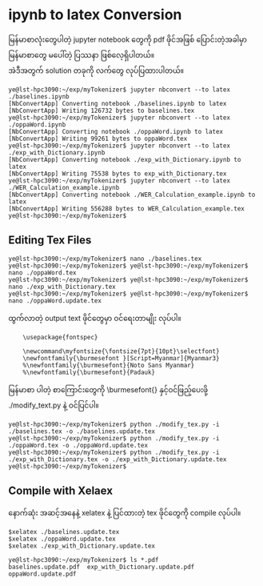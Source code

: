 # ipynb to latex Conversion  

မြန်မာစာလုံးတွေပါတဲ့ jupyter notebook တွေကို pdf ဖိုင်အဖြစ် ပြောင်းတဲ့အခါမှာ မြန်မာစာတွေ မပေါ်တဲ့ ပြဿနာ ဖြစ်လေ့ရှိပါတယ်။  
အဲဒီအတွက် solution တခုကို လက်တွေ လုပ်ပြထားပါတယ်။  

```
ye@lst-hpc3090:~/exp/myTokenizer$ jupyter nbconvert --to latex ./baselines.ipynb
[NbConvertApp] Converting notebook ./baselines.ipynb to latex
[NbConvertApp] Writing 126732 bytes to baselines.tex
ye@lst-hpc3090:~/exp/myTokenizer$ jupyter nbconvert --to latex ./oppaWord.ipynb
[NbConvertApp] Converting notebook ./oppaWord.ipynb to latex
[NbConvertApp] Writing 99261 bytes to oppaWord.tex
ye@lst-hpc3090:~/exp/myTokenizer$ jupyter nbconvert --to latex ./exp_with_Dictionary.ipynb
[NbConvertApp] Converting notebook ./exp_with_Dictionary.ipynb to latex
[NbConvertApp] Writing 75538 bytes to exp_with_Dictionary.tex
ye@lst-hpc3090:~/exp/myTokenizer$ jupyter nbconvert --to latex ./WER_Calculation_example.ipynb
[NbConvertApp] Converting notebook ./WER_Calculation_example.ipynb to latex
[NbConvertApp] Writing 556288 bytes to WER_Calculation_example.tex
ye@lst-hpc3090:~/exp/myTokenizer$
```

## Editing Tex Files

```
ye@lst-hpc3090:~/exp/myTokenizer$ nano ./baselines.tex
ye@lst-hpc3090:~/exp/myTokenizer$ ye@lst-hpc3090:~/exp/myTokenizer$ nano ./oppaWord.tex
ye@lst-hpc3090:~/exp/myTokenizer$ ye@lst-hpc3090:~/exp/myTokenizer$ nano ./exp_with_Dictionary.tex
ye@lst-hpc3090:~/exp/myTokenizer$ ye@lst-hpc3090:~/exp/myTokenizer$ nano ./oppaWord.update.tex
```

ထွက်လာတဲ့ output text ဖိုင်တွေမှာ ဝင်ရေးတာမျိုး လုပ်ပါ။    

```
    \usepackage{fontspec}

    \newcommand\myfontsize{\fontsize{7pt}{10pt}\selectfont}
    \newfontfamily{\burmesefont }[Script=Myanmar]{Myanmar3}
    %\newfontfamily{\burmesefont}{Noto Sans Myanmar}
    %\newfontfamily{\burmesefont}{Padauk}
```

မြန်မာစာ ပါတဲ့ စာကြောင်းတွေကို \burmesefont{} နှင့်ဝင်ဖြည့်ပေးဖို့ ./modify_text.py နဲ့ ဝင်ပြင်ပါ။  

```
ye@lst-hpc3090:~/exp/myTokenizer$ python ./modify_tex.py -i ./baselines.tex -o ./baselines.update.tex
ye@lst-hpc3090:~/exp/myTokenizer$ python ./modify_tex.py -i ./oppaWord.tex -o ./oppaWord.update.tex
ye@lst-hpc3090:~/exp/myTokenizer$ python ./modify_tex.py -i ./exp_with_Dictionary.tex -o ./exp_with_Dictionary.update.tex
ye@lst-hpc3090:~/exp/myTokenizer$
```

## Compile with Xelaex  

နောက်ဆုံး အဆင့်အနေနဲ့ xelatex နဲ့ ပြင်ထားတဲ့ tex ဖိုင်တွေကို compile လုပ်ပါ။  

```
$xelatex ./baselines.update.tex
$xelatex ./oppaWord.update.tex
$xelatex ./exp_with_Dictionary.update.tex
```

```
ye@lst-hpc3090:~/exp/myTokenizer$ ls *.pdf
baselines.update.pdf  exp_with_Dictionary.update.pdf  oppaWord.update.pdf
```
